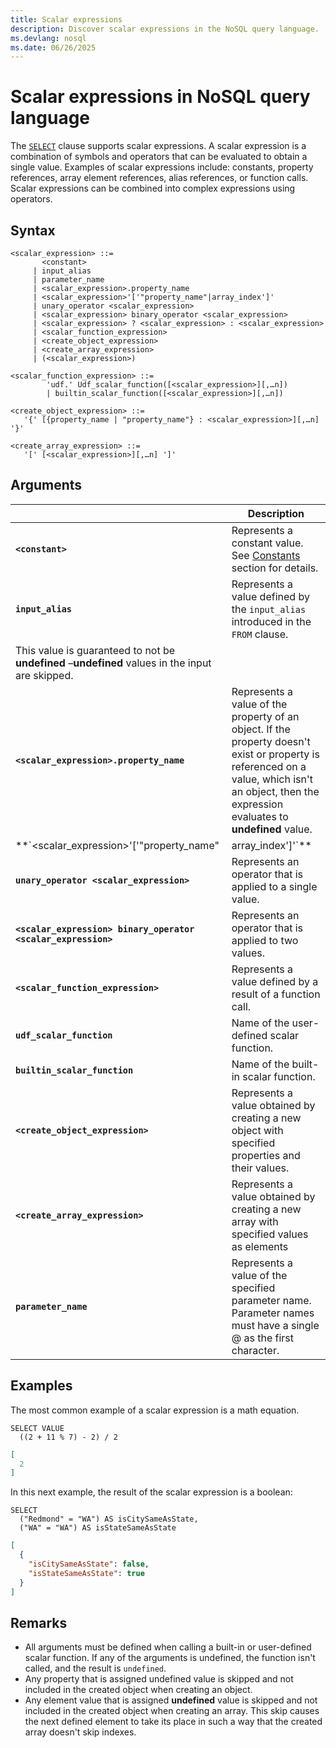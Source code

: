 ```yaml
---
title: Scalar expressions
description: Discover scalar expressions in the NoSQL query language.
ms.devlang: nosql
ms.date: 06/26/2025
---
```


# Scalar expressions in NoSQL query language

The [`SELECT`](select.md) clause supports scalar expressions. A scalar expression is a combination of symbols and operators that can be evaluated to obtain a single value. Examples of scalar expressions include: constants, property references, array element references, alias references, or function calls. Scalar expressions can be combined into complex expressions using operators.

## Syntax
  
```nosql  
<scalar_expression> ::=  
       <constant>
     | input_alias
     | parameter_name  
     | <scalar_expression>.property_name  
     | <scalar_expression>'['"property_name"|array_index']'  
     | unary_operator <scalar_expression>  
     | <scalar_expression> binary_operator <scalar_expression>    
     | <scalar_expression> ? <scalar_expression> : <scalar_expression>  
     | <scalar_function_expression>  
     | <create_object_expression>
     | <create_array_expression>  
     | (<scalar_expression>)
  
<scalar_function_expression> ::=  
        'udf.' Udf_scalar_function([<scalar_expression>][,…n])  
        | builtin_scalar_function([<scalar_expression>][,…n])  
  
<create_object_expression> ::=  
   '{' [{property_name | "property_name"} : <scalar_expression>][,…n] '}'  
  
<create_array_expression> ::=  
   '[' [<scalar_expression>][,…n] ']'
```

## Arguments
  
| | Description |
| --- | --- |
| **`<constant>`** | Represents a constant value. See [Constants](constants.md) section for details. |
| **`input_alias`** | Represents a value defined by the `input_alias` introduced in the `FROM` clause. |
  This value is guaranteed to not be **undefined** –**undefined** values in the input are skipped. |
| **`<scalar_expression>.property_name`** | Represents a value of the property of an object. If the property doesn't exist or property is referenced on a value, which isn't an object, then the expression evaluates to **undefined** value. |
| **`<scalar_expression>'['"property_name"|array_index']'`** | Represents a value of the property with name `property_name` or array element with index `array_index` of an array. If the property/array index doesn't exist or the property/array index is referenced on a value that isn't an object/array, then the expression evaluates to undefined value. |
| **`unary_operator <scalar_expression>`** | Represents an operator that is applied to a single value.
| **`<scalar_expression> binary_operator <scalar_expression>`** | Represents an operator that is applied to two values.
| **`<scalar_function_expression>`** | Represents a value defined by a result of a function call. |
| **`udf_scalar_function`** | Name of the user-defined scalar function. |
| **`builtin_scalar_function`** | Name of the built-in scalar function. |
| **`<create_object_expression>`** | Represents a value obtained by creating a new object with specified properties and their values. |
| **`<create_array_expression>`** | Represents a value obtained by creating a new array with specified values as elements |
| **`parameter_name`** | Represents a value of the specified parameter name. Parameter names must have a single \@ as the first character. |

## Examples

The most common example of a scalar expression is a math equation.

```nosql
SELECT VALUE
  ((2 + 11 % 7) - 2) / 2
```

```json
[
  2
]
```

In this next example, the result of the scalar expression is a boolean:

```nosql
SELECT
  ("Redmond" = "WA") AS isCitySameAsState,
  ("WA" = "WA") AS isStateSameAsState
```

```json
[
  {
    "isCitySameAsState": false,
    "isStateSameAsState": true
  }
]
```

## Remarks

- All arguments must be defined when calling a built-in or user-defined scalar function. If any of the arguments is undefined, the function isn't called, and the result is `undefined`.  
- Any property that is assigned undefined value is skipped and not included in the created object when creating an object.  
- Any element value that is assigned **undefined** value is skipped and not included in the created object when creating an array. This skip causes the next defined element to take its place in such a way that the created array doesn't skip indexes.  

